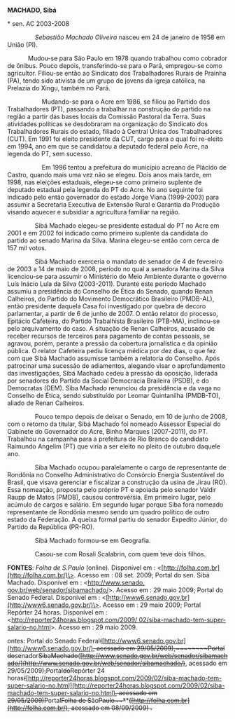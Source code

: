**MACHADO, Sibá**

\* sen. AC 2003-2008

                *Sebastião Machado Oliveira* nasceu em 24 de janeiro de
1958 em União (PI).

            Mudou-se para São Paulo em 1978 quando trabalhou como
cobrador de ônibus. Pouco depois, transferindo-se para o Pará,
empregou-se como agricultor. Filiou-se então ao Sindicato dos
Trabalhadores Rurais de Prainha (PA), tendo sido ativista de um grupo de
jovens da igreja católica, na Prelazia do Xingu, também no Pará.

                    Mudando-se para o Acre em 1986, se filiou ao Partido
dos Trabalhadores (PT), passando a trabalhar na construção do partido na
região a partir das bases locais da Comissão Pastoral da Terra. Suas
atividades políticas se desdobraram na organização do Sindicato dos
Trabalhadores Rurais do estado, filiado à Central Única dos
Trabalhadores (CUT). Em 1991 foi eleito presidente da CUT, cargo para o
qual foi re-eleito em 1994, ano em que se candidatou a deputado federal
pelo Acre, na legenda do PT, sem sucesso.

                    Em 1996 tentou a prefeitura do município acreano de
Plácido de Castro, quando mais uma vez não se elegeu. Dois anos mais
tarde, em 1998, nas eleições estaduais, elegeu-se como primeiro suplente
de deputado estadual pela legenda do PT do Acre. No ano seguinte foi
indicado pelo então governador do estado Jorge Viana (1999-2003) para
assumir a Secretaria Executiva de Extensão Rural e Garantia da Produção
visando aquecer e subsidiar a agricultura familiar na região.

                Sibá Machado elegeu-se presidente estadual do PT no Acre
em 2001 e em 2002 foi indicado como primeiro suplente da candidata do
partido ao senado Marina da Silva. Marina elegeu-se então com cerca de
157 mil votos.

                Sibá Machado exerceria o mandato de senador de 4 de
fevereiro de 2003 a 14 de maio de 2008, período no qual a senadora
Marina da Silva licenciou-se para assumir o Ministério do Meio Ambiente
durante o governo Luís Inácio Lula da Silva (2003-2011). Durante este
período Machado assumiu a presidência do Conselho de Ética do Senado,
quando Renan Calheiros, do Partido do Movimento Democrático Brasileiro
(PMDB-AL), então presidente daquela Casa foi investigado por quebra de
decoro parlamentar, a partir de 6 de junho de 2007. O então relator do
processo, Epitácio Cafeteira, do Partido Trabalhista Brasileiro
(PTB-MA), inclinou-se pelo arquivamento do caso. A situação de Renan
Calheiros, acusado de receber recursos de terceiros para pagamento de
contas pessoais, se agravou, porém, perante a pressão da cobertura
jornalística e da opinião pública. O relator Cafeteira pediu licença
médica por dez dias, o que fez com que Sibá Machado assumisse também a
relatoria do Conselho. Após patrocinar uma sucessão de adiamentos,
alegando visar o aprofundamento das investigações, Sibá Machado cedeu à
pressão da oposição, liderada por senadores do Partido da Social
Democracia Braileira (PSDB), e do Democratas (DEM). Siba Machado
renunciou da presidência e da vaga no Conselho de Ética, sendo
substituído por Leomar Quintanilha (PMDB-TO), aliado de Renan Calheiros.

                Pouco tempo depois de deixar o Senado, em 10 de junho de
2008, com o retorno da titular, Sibá Machado foi nomeado Assessor
Especial do Gabinete do Governador do Acre, Binho Marques (2007-2011),
do PT. Trabalhou na campanha para a prefeitura de Rio Branco do
candidato Raimundo Angelim (PT) que viria a ser eleito no pleito de
outubro daquele ano.               

                Siba Machado ocupou paralelamente o cargo de
representante de Rondônia no Conselho Administrativo do Consórcio
Energia Sustentável do Brasil, que visava gerenciar e fiscalizar a
construção da usina de Jirau (RO). Essa nomeação, proposta pelo próprio
PT e apoiada pelo senador Valdir Raupp de Matos (PMDB), causou
controvérsia. Em primeiro lugar, pelo acúmulo de cargos e salário. Em
segundo lugar porque Siba fora nomeado representante de Rondônia mesmo
sendo um quadro político de outro estado da Federação. A queixa formal
partiu do senador Expedito Júnior, do Partido da República (PR-RO).

                Sibá Machado formou-se em Geografia.

                Casou-se com Rosali Scalabrin, com quem teve dois
filhos.

**FONTES**: *Folha de S.Paulo* (online). Disponível em :
\<[http://folha.com.br](http://folha.com.br/)\>. Acesso em : 08 set.
2009; Portal do sen. Sibá Machado. Disponível em : \<[http://www.senado.
gov.br/web/senador/sibamachado/](http://www.senado.%20gov.br/web/senador/sibamachado/)\>.
Acesso em : 29 maio 2009; Portal do Senado Federal. Disponível em :
\<[http://www6.senado.gov.br](http://www6.senado.gov.br/)\>. Acesso em :
29 maio 2009; Portal  Repórter 24 horas. Disponível em :
\<[http://reporter24horas.blogspot.com/2009/
02/siba-machado-tem-super-salario-no.html](http://reporter24horas.blogspot.com/2009/%2002/siba-machado-tem-super-salario-no.html)\>.
Acesso em : 29 maio 2009.

ontes: Portal do Senado
Federal~~~~(~~~~[http://www6.senado.gov.br](http://www6.senado.gov.br/)~~~~,
acessado em 29/05/2009),~~~~~~~~Portal
do~~~~senador~~~~Sib~~~~a~~~~Machado~~~~(~~~~[http://www.senado.gov.br/web/senador/sibamachado/](http://www.senado.gov.br/web/senador/sibamachado/)~~~~,
acessado em 29/05/2009)~~~~,~~~~Portal~~~~do~~~~Repórter 24
horas~~~~(~~~~[http://reporter24horas.blogspot.com/2009/02/siba-machado-tem-super-salario-no.html](http://reporter24horas.blogspot.com/2009/02/siba-machado-tem-super-salario-no.html)~~~~,
acessado em 29/05/2009)~~~~Portal~~~~Folha de
S~~~~ão~~~~Paulo~~*~~~~*~~(~~~~[http://folha.com.br](http://folha.com.br/)~~~~,
acessado em 08/09/2009) .~~

